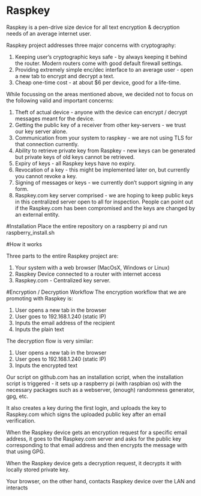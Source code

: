 # Raspkey


Raspkey is a pen-drive size device for all text encryption & decryption needs of an average internet user.

Raspkey project addresses three major concerns with cryptography:
1. Keeping user’s cryptographic keys safe - by always keeping it behind the router. Modern routers come with good default firewall settings.
2. Providing extremely simple enc/dec interface to an average user - open a new tab to encrypt and decrypt a text.
3. Cheap one-time cost  - at about $6 per device, good for a life-time.

While focussing on the areas mentioned above, we decided not to focus on the following valid and important concerns:
1. Theft of actual device - anyone with the device can encrypt / decrypt messages meant for the device.
2. Getting the public key of a receiver from other key-servers - we trust our key server alone.
3. Communication from your system to raspkey - we are not using TLS for that connection currently.
4. Ability to retrieve private key from Raspkey - new keys can be generated but private keys of old keys cannot be retrieved.
5. Expiry of keys - all Raspkey keys have no expiry.
6. Revocation of a key - this might be implemented later on, but currently you cannot revoke a key.
7. Signing of messages or keys - we currently don’t support signing in any form.
8. Raspkey.com key server comprised - we are hoping to keep public keys in this centralized server open to all for inspection. People can point out if the Raspkey.com has been compromised and the keys are changed by an external entity.


#Installation
Place the entire repository on a raspberry pi and run raspberry_install.sh


#How it works


Three parts to the entire Raspkey project are:
1. Your system with a web browser (MacOsX, Windows or Linux)
2. Raspkey Device connected to a router with internet access
3. Raspkey.com - Centralized key server.


#Encryption / Decryption Workflow
The encryption workflow that we are promoting with Raspkey is:
1. User opens a new tab in the browser
2. User goes to 192.168.1.240 (static IP)
3. Inputs the email address of the recipient
4. Inputs the plain text

The decryption flow is very similar:
1. User opens a new tab in the browser
2. User goes to 192.168.1.240 (static IP)
3. Inputs the encrypted text

Our script on github.com has an installation script, when the installation script is triggered - it sets up a raspberry pi (with raspbian os) with the necessary packages such as a webserver, (enough) randomness generator, gpg, etc.

It also creates a key during the first login, and uploads the key to Raspkey.com which signs the uploaded public key after an email verification.

When the Raspkey device gets an encryption request for a specific email address, it goes to the Raspkey.com server and asks for the public key corresponding to that email address and then encrypts the message with that using GPG.

When the Raspkey device gets a decryption request, it decrypts it with locally stored private key.

Your browser, on the other hand, contacts Raspkey device over the LAN and interacts 

